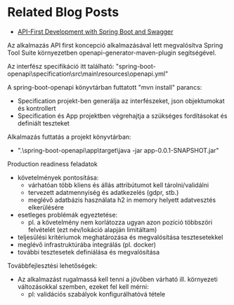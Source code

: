 # Related Blog Posts

* [API-First Development with Spring Boot and Swagger](https://reflectoring.io/spring-boot-openapi/)


Az alkalmazás API first koncepció alkalmazásával lett megvalósítva Spring Tool Suite környezetben openapi-generator-maven-plugin segítségével. 

Az interfész specifikáció itt található: "spring-boot-openapi\specification\src\main\resources\openapi.yml"

A spring-boot-openapi könyvtárban futtatott "mvn install" parancs:
  - Specification projekt-ben generálja az interfészeket, json objektumokat és kontrollert
  - Specification és App projektben végrehajtja a szükséges fordításokat és definiált teszteket

Alkalmazás futtatás a projekt könyvtárban:
  -  ".\spring-boot-openapi\app\target\java -jar app-0.0.1-SNAPSHOT.jar"

Production readiness feladatok
  - követelmények pontosítása:
    - várhatóan több kliens és állás attribútumot kell tárolni/validálni
	- tervezett adatmennyiség és adatkezelés (gdpr, stb.)
	- meglévő adatbázis használata h2 in memory helyett adatvesztés elkerülésére
  - esetleges problémák egyeztetése:
    - pl. a követelmény nem korlátozza ugyan azon pozíció többszöri felvételét (ezt név/lokáció alapján limitáltam)
  - teljesülési kritériumok meghatározása és megvalósítása tesztesetekkel
  - meglévő infrastruktúrába integrálás (pl. docker)
  - további tesztesetek definiálása és megvalósítása

Továbbfejlesztési lehetőségek:
  - Az alkalmazást rugalmassá kell tenni a jövőben várható ill. környezeti változásokkal szemben, ezeket fel kell mérni:
    - pl: validációs szabályok konfigurálhatóvá tétele

